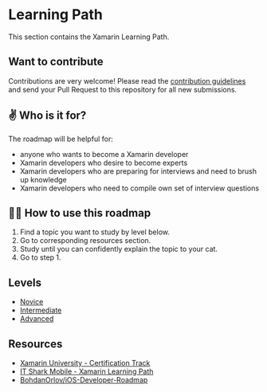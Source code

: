 # Learning Path

This section contains the Xamarin Learning Path.

## Want to contribute

Contributions are very welcome! Please read the [contribution guidelines](contributing-guidelines.md) and send your Pull Request to this repository for all new submissions.

## ✌️ Who is it for?

The roadmap will be helpful for:

- anyone who wants to become a Xamarin developer
- Xamarin developers who desire to become experts
- Xamarin developers who are preparing for interviews and need to brush up knowledge
- Xamarin developers who need to compile own set of interview questions

## 👨‍🎓 How to use this roadmap

1. Find a topic you want to study by level below.
2. Go to corresponding resources section.
3. Study until you can confidently explain the topic to your cat.
4. Go to step 1.

## Levels

- [Novice](levels/1-Novice.md)
- [Intermediate](levels/2-Intermediate.md)
- [Advanced](levels/3-Advanced.md)

## Resources

- [Xamarin University - Certification Track](https://university.xamarin.com/content/certification)
- [IT Shark Mobile - Xamarin Learning Path](https://github.com/it-shark-pro/mobile-xamarin/blob/master/learning-path.md)
- [BohdanOrlov/iOS-Developer-Roadmap](https://github.com/BohdanOrlov/iOS-Developer-Roadmap)
